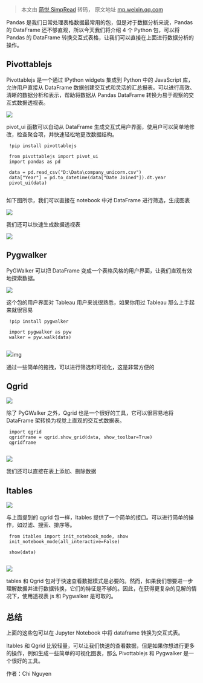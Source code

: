 > 本文由 [简悦 SimpRead](http://ksria.com/simpread/) 转码， 原文地址 [mp.weixin.qq.com](https://mp.weixin.qq.com/s/dlx7-vXv3-HX9ysj2NZmHg)

Pandas 是我们日常处理表格数据最常用的包，但是对于数据分析来说，Pandas 的 DataFrame 还不够直观，所以今天我们将介绍 4 个 Python 包，可以将 Pandas 的 DataFrame 转换交互式表格，让我们可以直接在上面进行数据分析的操作。

Pivottablejs
------------

Pivottablejs 是一个通过 IPython widgets 集成到 Python 中的 JavaScript 库，允许用户直接从 DataFrame 数据创建交互式和灵活的汇总报表。可以进行高效、清晰的数据分析和表示，帮助将数据从 Pandas DataFrame 转换为易于观察的交互式数据透视表。

![](https://mmbiz.qpic.cn/mmbiz_png/gX9JE5tiaI7iceuxQcKT3xiaLCICecbwXrATvnic68e5BRDoaXiblibnXNyiakTiauYytPvzrPKZ6Cfib6p5RXV00bQvcXw/640?wx_fmt=png)

pivot_ui 函数可以自动从 DataFrame 生成交互式用户界面，使用户可以简单地修改，检查聚合项，并快速轻松地更改数据结构。

```
 !pip install pivottablejs
 
 from pivottablejs import pivot_ui
 import pandas as pd
 
 data = pd.read_csv("D:\Data\company_unicorn.csv")
 data["Year"] = pd.to_datetime(data["Date Joined"]).dt.year
 pivot_ui(data)


```

如下图所示，我们可以直接在 notebook 中对 DataFrame 进行筛选，生成图表

![](https://mmbiz.qpic.cn/mmbiz_gif/6wQyVOrkRNIWPWBDgXJRPLc7icmbmm2SgpAKGESNK5STvaicvlPG8eBynp0DFhCPxnHz1khOmbgInOia40haC64iag/640?wx_fmt=gif)

我们还可以快速生成数据透视表

![](https://mmbiz.qpic.cn/mmbiz_gif/6wQyVOrkRNIWPWBDgXJRPLc7icmbmm2SgOBt3xibypHaGlIM8OjclRibQez5s8tvNoCrBYt3ic1h4RoRN7QfcmHRjw/640?wx_fmt=gif)

Pygwalker
---------

PyGWalker 可以把 DataFrame 变成一个表格风格的用户界面，让我们直观有效地探索数据。

![](https://mmbiz.qpic.cn/mmbiz_png/gX9JE5tiaI7iceuxQcKT3xiaLCICecbwXrA1cYR2Iqnrd4qN0c674RGDniazD1aiaZNY5GxP9SragEYiaH8nznXAM5IA/640?wx_fmt=png)

这个包的用户界面对 Tableau 用户来说很熟悉，如果你用过 Tableau 那么上手起来就很容易

```
 !pip install pygwalker
 
 import pygwalker as pyw
 walker = pyw.walk(data)


```

![](https://mmbiz.qpic.cn/mmbiz_gif/6wQyVOrkRNIWPWBDgXJRPLc7icmbmm2SgOWPN19Lol4GDIYystTx84iaqDveZmWHs0MLLOqWZSeGCjibN3ANdavEg/640?wx_fmt=gif)img

通过一些简单的拖拽，可以进行筛选和可视化，这是非常方便的

Qgrid
-----

![](https://mmbiz.qpic.cn/mmbiz_png/gX9JE5tiaI7iceuxQcKT3xiaLCICecbwXrAhuoT75SqedsHiaNSB1mxpRqibk8sqe3dA8gCDhvoTt5evZkTiccp6Rtibw/640?wx_fmt=png)

除了 PyGWalker 之外，Qgrid 也是一个很好的工具，它可以很容易地将 DataFrame 架转换为视觉上直观的交互式数据表。

```
 import qgrid
 qgridframe = qgrid.show_grid(data, show_toolbar=True)
 qgridframe


```

![](https://mmbiz.qpic.cn/mmbiz_gif/6wQyVOrkRNIWPWBDgXJRPLc7icmbmm2Sg2CZAoZ8dKREH3VF7q0Pmqe9U68h600sv1dpcoNjDzUS5odbc2noQPA/640?wx_fmt=gif)

我们还可以直接在表上添加、删除数据

Itables
-------

![](https://mmbiz.qpic.cn/mmbiz_png/gX9JE5tiaI7iceuxQcKT3xiaLCICecbwXrAwemmXwP1gNoVicON5WQn9IoeYiczPjicalbu1duXY4Ew2rnPyiaoLyJ5qg/640?wx_fmt=png)

与上面提到的 qgrid 包一样，Itables 提供了一个简单的接口。可以进行简单的操作，如过滤、搜索、排序等。

```
 from itables import init_notebook_mode, show
 init_notebook_mode(all_interactive=False)
 
 show(data)


```

![](https://mmbiz.qpic.cn/mmbiz_gif/6wQyVOrkRNIWPWBDgXJRPLc7icmbmm2SgcLZf7owCHh6SjAoPo4AXBCc3PCWr5lawcmgLXydzLkChXfXnr84kqw/640?wx_fmt=gif)

tables 和 Qgrid 包对于快速查看数据模式是必要的。然而，如果我们想要进一步理解数据并进行数据转换，它们的特征是不够的。因此，在获得更复杂的见解的情况下，使用透视表 js 和 Pygwalker 是可取的。

总结
--

上面的这些包可以在 Jupyter Notebook 中将 dataframe 转换为交互式表。

Itables 和 Qgrid 比较轻量，可以让我们快速的查看数据，但是如果你想进行更多的操作，例如生成一些简单的可视化图表，那么 Pivottablejs 和 Pygwalker 是一个很好的工具。

作者：Chi Nguyen